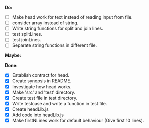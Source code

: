 **Do:**
- [ ] Make head work for text instead of reading input from file.
- [ ] consider array instead of string.
- [ ] Write string functions for split and join lines.
- [ ] test splitLines.
- [ ] test joinLines.
- [ ] Separate string functions in different file.

**Maybe:**

**Done:**
- [x] Establish contract for head.
- [x] Create synopsis in README.
- [x] Investigate how head works.
- [x] Make 'src' and 'test' directory.
- [x] Create test file in test directory.
- [x] Write testcase and write a function in test file.
- [x] Create headLib.js
- [x] Add code into headLib.js
- [x] Make firstNLines work for default behaviour (Give first 10 lines).
